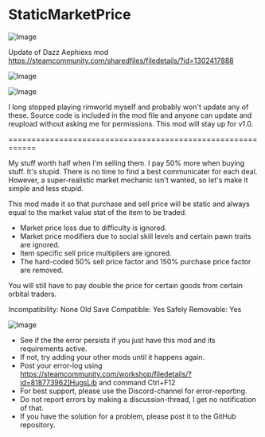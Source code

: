 # StaticMarketPrice

![Image](https://i.imgur.com/buuPQel.png)

Update of Dazz Aephiexs mod
https://steamcommunity.com/sharedfiles/filedetails/?id=1302417888

![Image](https://i.imgur.com/pufA0kM.png)

	
![Image](https://i.imgur.com/Z4GOv8H.png)

I long stopped playing rimworld myself and probably won't update any of these. Source code is included in the mod file and anyone can update and reupload without asking me for permissions. This mod will stay up for v1.0.

============================================================

My stuff worth half when I'm selling them. I pay 50% more when buying stuff. It's stupid. There is no time to find a best communicater for each deal. However, a super-realistic market mechanic isn't wanted, so let's make it simple and less stupid.

This mod made it so that purchase and sell price will be static and always equal to the market value stat of the item to be traded.
- Market price loss due to difficulty is ignored.
- Market price modifiers due to social skill levels and certain pawn traits are ignored.
- Item specific sell price multipliers are ignored.
- The hard-coded 50% sell price factor and 150% purchase price factor are removed.

You will still have to pay double the price for certain goods from certain orbital traders.

Incompatibility: None
Old Save Compatible: Yes
Safely Removable: Yes

![Image](https://i.imgur.com/PwoNOj4.png)



-  See if the the error persists if you just have this mod and its requirements active.
-  If not, try adding your other mods until it happens again.
-  Post your error-log using https://steamcommunity.com/workshop/filedetails/?id=818773962]HugsLib and command Ctrl+F12
-  For best support, please use the Discord-channel for error-reporting.
-  Do not report errors by making a discussion-thread, I get no notification of that.
-  If you have the solution for a problem, please post it to the GitHub repository.


